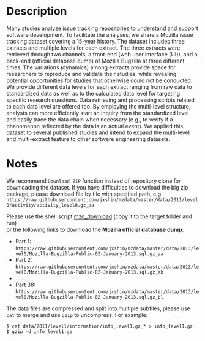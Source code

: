 # Description

Many studies analyze issue tracking repositories to understand and support software
development.
To facilitate the analyses, we share a Mozilla issue tracking dataset covering
a 15-year history.
The dataset includes three extracts and multiple levels for each extract.
The three extracts were retrieved through two channels, a front-end (web user interface (UI)),
and a back-end (official database dump) of Mozilla Bugzilla at three different times.
The variations (dynamics) among extracts provide space
for researchers to reproduce and validate their studies,
while revealing potential opportunities for studies that otherwise could not be conducted.
We provide different data levels for each extract
ranging from raw data to standardized data as well as to the calculated data level for targeting 
specific research questions.
Data retrieving and processing scripts related to each data level are offered too.
By employing the multi-level structure, analysts can more efficiently start an inquiry from the
standardized level and easily trace the data chain when necessary (e.g., to verify if a phenomenon 
reflected by the data is an actual event).
We applied this dataset to several published studies and intend
to expand the multi-level and multi-extract feature to other software engineering 
datasets.

# Notes
We recommend `Download ZIP` function instead of repository clone for downloading the dataset.
If you have difficulties to download the big zip package, please download file by file with specified path,
e.g., `https://raw.githubusercontent.com/jxshin/mzdata/master/data/2011/level0/activity/activity_level0.gz_aa`

Please use the shell script [mzd_download](https://raw.githubusercontent.com/jxshin/mzd/master/mz_download.sh) (copy it to the target folder and run)  
or the following links to download the **Mozilla official database dump**:

* Part 1: `https://raw.githubusercontent.com/jxshin/mzdata/master/data/2013/level0/Mozilla-Bugzilla-Public-02-January-2013.sql.gz_aa`
* Part 2: `https://raw.githubusercontent.com/jxshin/mzdata/master/data/2013/level0/Mozilla-Bugzilla-Public-02-January-2013.sql.gz_ab`
* ... ...
* Part 38: `https://raw.githubusercontent.com/jxshin/mzdata/master/data/2013/level0/Mozilla-Bugzilla-Public-02-January-2013.sql.gz_bl`

The data files are compressed and split into multiple subfiles, please use `cat` to merge and
use `gzip` to uncompress.
For example:
```
$ cat data/2011/level1/information/info_level1.gz_* > info_level1.gz 
$ gzip -d info_level1.gz
``` 


